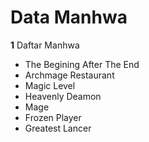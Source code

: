 # Data Manhwa

**1** Daftar Manhwa
* The Begining After The End
* Archmage Restaurant
* Magic Level
* Heavenly Deamon
* Mage
* Frozen Player
* Greatest Lancer
